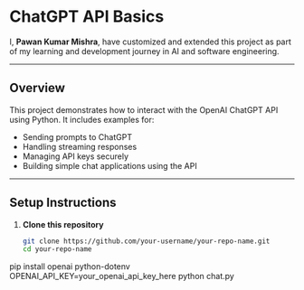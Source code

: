 # ChatGPT API Basics

I, **Pawan Kumar Mishra**, have customized and extended this project as part  of my learning and development journey in AI and software engineering.

---

## Overview

This project demonstrates how to interact with the OpenAI ChatGPT API using Python. It includes examples for:

- Sending prompts to ChatGPT
- Handling streaming responses
- Managing API keys securely
- Building simple chat applications using the API

---

## Setup Instructions

1. **Clone this repository**

   ```bash
   git clone https://github.com/your-username/your-repo-name.git
   cd your-repo-name
pip install openai python-dotenv
OPENAI_API_KEY=your_openai_api_key_here
python chat.py

